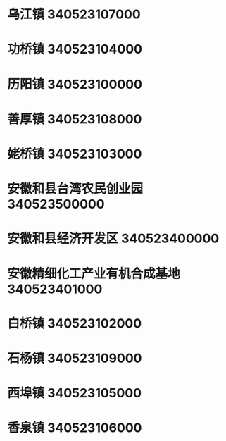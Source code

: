 # 乌江镇 340523107000
# 功桥镇 340523104000
# 历阳镇 340523100000
# 善厚镇 340523108000
# 姥桥镇 340523103000
# 安徽和县台湾农民创业园 340523500000
# 安徽和县经济开发区 340523400000
# 安徽精细化工产业有机合成基地 340523401000
# 白桥镇 340523102000
# 石杨镇 340523109000
# 西埠镇 340523105000
# 香泉镇 340523106000
